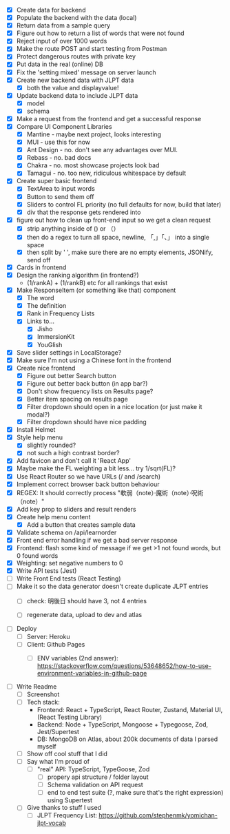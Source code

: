 - [x] Create data for backend
- [x] Populate the backend with the data (local)
- [x] Return data from a sample query
- [x] Figure out how to return a list of words that were not found
- [x] Reject input of over 1000 words
- [x] Make the route POST and start testing from Postman
- [x] Protect dangerous routes with private key
- [x] Put data in the real (online) DB
- [x] Fix the 'setting mixed' message on server launch
- [x] Create new backend data with JLPT data
  - [x] both the value and displayvalue!
- [x] Update backend data to include JLPT data
  - [x] model
  - [x] schema
- [x] Make a request from the frontend and get a successful response
- [x] Compare UI Component Libraries
  - [x] Mantine - maybe next project, looks interesting
  - [x] MUI - use this for now
  - [x] Ant Design - no. don't see any advantages over MUI.
  - [x] Rebass - no. bad docs
  - [x] Chakra - no. most showcase projects look bad
  - [x] Tamagui - no. too new, ridiculous whitespace by default
- [x] Create super basic frontend
  - [x] TextArea to input words
  - [x] Button to send them off
  - [x] Sliders to control FL priority (no full defaults for now, build that later)
  - [x] div that the response gets rendered into
- [x] figure out how to clean up front-end input so we get a clean request
  - [x] strip anything inside of () or （）
  - [x] then do a regex to turn all space, newline, 「,」「、」 into a single space
  - [x] then split by ' ', make sure there are no empty elements, JSONify, send off
- [x] Cards in frontend
- [x] Design the ranking algorithm (in frontend?)
  - (1/rankA) + (1/rankB) etc for all rankings that exist
- [x] Make ResponseItem (or something like that) component
  - [x] The word
  - [x] The definition
  - [x] Rank in Frequency Lists
  - [x] Links to...
    - [x] Jisho
    - [x] ImmersionKit
    - [x] YouGlish
- [x] Save slider settings in LocalStorage?
- [x] Make sure I'm not using a Chinese font in the frontend
- [x] Create nice frontend
  - [x] Figure out better Search button
  - [x] Figure out better back button (in app bar?)
  - [x] Don't show frequency lists on Results page?
  - [x] Better item spacing on results page
  - [x] Filter dropdown should open in a nice location (or just make it modal?)
  - [x] Filter dropdown should have nice padding
- [x] Install Helmet
- [x] Style help menu
  - [x] slightly rounded?
  - [x] not such a high contrast border?
- [x] Add favicon and don't call it 'React App'
- [x] Maybe make the FL weighting a bit less... try 1/sqrt(FL)?
- [x] Use React Router so we have URLs (/ and /search)
- [x] Implement correct browser back button behaviour
- [x] REGEX: It should correctly process "軟弱（note）·魔術（note）·呪術 （note）"
- [x] Add key prop to sliders and result renders
- [x] Create help menu content
  - [x] Add a button that creates sample data
- [x] Validate schema on /api/learnorder
- [x] Front end error handling if we get a bad server response
- [x] Frontend: flash some kind of message if we get >1 not found words, but 0 found words
- [x] Weighting: set negative numbers to 0
- [x] Write API tests (Jest)
- [ ] Write Front End tests (React Testing)
- [ ] Make it so the data generator doesn't create duplicate JLPT entries
  - [ ] check: 明後日 should have 3, not 4 entries
  - [ ] regenerate data, upload to dev and atlas


- [ ] Deploy
  - [ ] Server: Heroku
  - [ ] Client: Github Pages
    - [ ] ENV variables (2nd answer): https://stackoverflow.com/questions/53648652/how-to-use-environment-variables-in-github-page


- [ ] Write Readme
  - [ ] Screenshot
  - [ ] Tech stack:
    - Frontend: React + TypeScript, React Router, Zustand, Material UI, (React Testing Library)
    - Backend: Node + TypeScript, Mongoose + Typegoose, Zod, Jest/Supertest
    - DB: MongoDB on Atlas, about 200k documents of data I parsed myself
  - [ ] Show off cool stuff that I did
  - [ ] Say what I'm proud of
    - [ ] "real" API: TypeScript, TypeGoose, Zod
      - [ ] propery api structure / folder layout
      - [ ] Schema validation on API request
      - [ ] end to end test suite (?, make sure that's the right expression) using Supertest
  - [ ] Give thanks to stuff I used
    - [ ] JLPT Frequency List: https://github.com/stephenmk/yomichan-jlpt-vocab